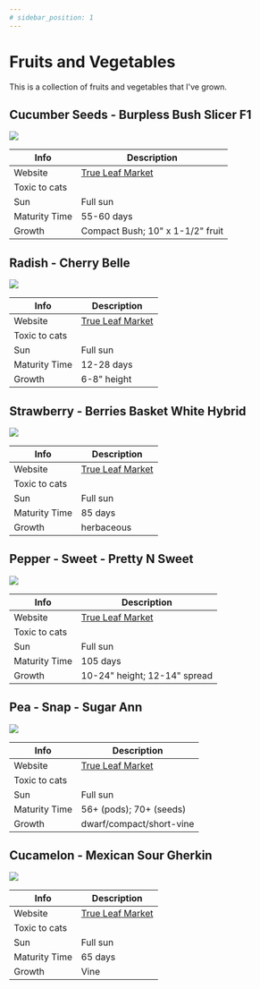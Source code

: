 ```yaml
---
# sidebar_position: 1
---
```


# Fruits and Vegetables

This is a collection of fruits and vegetables that I've grown.

## Cucumber Seeds - Burpless Bush Slicer F1

![](/img/plants/fruits-and-vegetables/cucumber-burpless-bush-slicer-f1.jpg)

| Info | Description |
| ----------- | ----------- |
| Website | [True Leaf Market](https://www.trueleafmarket.com/products/cucumber-seeds-burpless-bush-slicer-f1) |
| Toxic to cats |  |
| Sun | Full sun |
| Maturity Time | 55-60 days |
| Growth | Compact Bush; 10" x 1-1/2" fruit |

## Radish - Cherry Belle

![](/img/plants/fruits-and-vegetables/radish-cherry-belle.jpg)

| Info | Description |
| ----------- | ----------- |
| Website | [True Leaf Market](https://www.trueleafmarket.com/products/radish-cherry-belle-seeds) |
| Toxic to cats |  |
| Sun | Full sun |
| Maturity Time | 12-28 days |
| Growth | 6-8" height |

## Strawberry - Berries Basket White Hybrid

![](/img/plants/fruits-and-vegetables/strawberry-berries-basket-white-hybrid.jpg)

| Info | Description |
| ----------- | ----------- |
| Website | [True Leaf Market](https://www.trueleafmarket.com/products/strawberry-berries-basket-white-hybrid-seeds) |
| Toxic to cats |  |
| Sun | Full sun |
| Maturity Time | 85 days |
| Growth | herbaceous |

## Pepper - Sweet - Pretty N Sweet

![](/img/plants/fruits-and-vegetables/pretty-n-sweet-f1-hybrid-pepper.jpg)

| Info | Description |
| ----------- | ----------- |
| Website | [True Leaf Market](https://www.trueleafmarket.com/products/pretty-n-sweet-pepper) |
| Toxic to cats |  |
| Sun | Full sun |
| Maturity Time | 105 days |
| Growth | 10-24" height; 12-14" spread |

## Pea - Snap - Sugar Ann

![](/img/plants/fruits-and-vegetables/pea-snap-sugar-ann.jpg)

| Info | Description |
| ----------- | ----------- |
| Website | [True Leaf Market](https://www.trueleafmarket.com/products/pea-snap-sugar-ann) |
| Toxic to cats |  |
| Sun | Full sun |
| Maturity Time | 56+ (pods); 70+ (seeds) |
| Growth | dwarf/compact/short-vine |

## Cucamelon - Mexican Sour Gherkin

![](/img/plants/fruits-and-vegetables/cucamelon-mexican-sour-gherkin.jpg)

| Info | Description |
| ----------- | ----------- |
| Website | [True Leaf Market](#) |
| Toxic to cats |  |
| Sun | Full sun |
| Maturity Time | 65 days |
| Growth | Vine |

